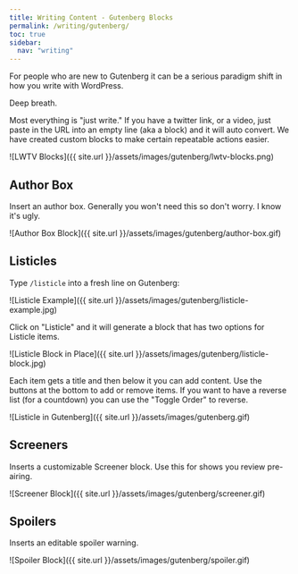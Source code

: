 ```yaml
---
title: Writing Content - Gutenberg Blocks
permalink: /writing/gutenberg/
toc: true
sidebar:
  nav: "writing"
---
```


For people who are new to Gutenberg it can be a serious paradigm shift in how you write with WordPress.

Deep breath.

Most everything is "just write." If you have a twitter link, or a video, just paste in the URL into an empty line (aka a block) and it will auto convert. We have created custom blocks to make certain repeatable actions easier.

![LWTV Blocks]({{ site.url }}/assets/images/gutenberg/lwtv-blocks.png)

## Author Box

Insert an author box. Generally you won't need this so don't worry. I know it's ugly.

![Author Box Block]({{ site.url }}/assets/images/gutenberg/author-box.gif)

## Listicles

Type `/listicle` into a fresh line on Gutenberg:

![Listicle Example]({{ site.url }}/assets/images/gutenberg/listicle-example.jpg)

Click on "Listicle" and it will generate a block that has two options for Listicle items.

![Listicle Block in Place]({{ site.url }}/assets/images/gutenberg/listicle-block.jpg)

Each item gets a title and then below it you can add content. Use the buttons at the bottom to add or remove items. If you want to have a reverse list (for a countdown) you can use the "Toggle Order" to reverse.

![Listicle in Gutenberg]({{ site.url }}/assets/images/gutenberg.gif)

## Screeners

Inserts a customizable Screener block. Use this for shows you review pre-airing.

![Screener Block]({{ site.url }}/assets/images/gutenberg/screener.gif)

## Spoilers

Inserts an editable spoiler warning.

![Spoiler Block]({{ site.url }}/assets/images/gutenberg/spoiler.gif)
